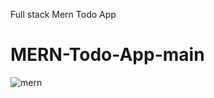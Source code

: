 Full stack Mern Todo App 
# MERN-Todo-App-main


<img src="https://pbs.twimg.com/media/FW1JHSZXEAAWoO0?format=png&name=large" alt="mern"/>




